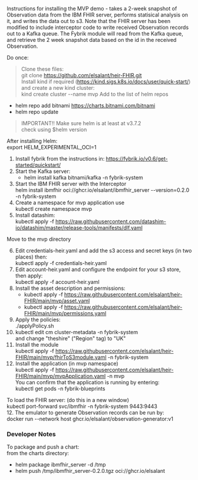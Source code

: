 Instructions for installing the MVP demo - takes a 2-week snapshot of Observation data from
the IBM FHIR server, performs statisical analysis on it, and writes the data out to s3.
Note that the FHIR server has been modified to include interceptor code to write received 
Observation records out to a Kafka queue.  The Fybrik module will read from the Kafka queue, and 
retrieve the 2 week snapshot data based on the id in the received Observation.

Do once:
> Clone these files:  
git clone https://github.com/elsalant/heir-FHIR.git  
> Install kind if required (https://kind.sigs.k8s.io/docs/user/quick-start/) and create a new kind cluster:  
kind create cluster --name mvp 
> Add to the list of helm repos  
- helm repo add bitnami https://charts.bitnami.com/bitnami
- helm repo update

> IMPORTANT!!
>  Make sure helm is at least at v3.7.2  
check using $helm version

After installing Helm:  
export HELM_EXPERIMENTAL_OCI=1

1. Install fybrik from the instructions in: https://fybrik.io/v0.6/get-started/quickstart/
2. Start the Kafka server:  
   - helm install kafka bitnami/kafka -n fybrik-system
3. Start the IBM FHIR server with the Interceptor  
    helm install ibmfhir oci://ghcr.io/elsalant/ibmfhir_server --version=0.2.0 -n fybrik-system  
4. Create a namespace for mvp application use  
   kubectl create namespace mvp
5. Install datashim:  
   kubectl apply -f https://raw.githubusercontent.com/datashim-io/datashim/master/release-tools/manifests/dlf.yaml

Move to the mvp directory  

6. Edit credentials-heir.yaml and add the s3 access and secret keys (in two places) then:  
   kubectl apply -f credentials-heir.yaml
7. Edit account-heir.yaml and configure the endpoint for your s3 store, then apply:  
   kubectl apply -f account-heir.yaml
8. Install the asset description and permissions:  
   - kubectl apply -f https://raw.githubusercontent.com/elsalant/heir-FHIR/main/mvp/asset.yaml
   - kubectl apply -f https://raw.githubusercontent.com/elsalant/heir-FHIR/main/mvp/permissions.yaml
7. Apply the policies:   
   ./applyPolicy.sh
8. kubectl edit cm cluster-metadata -n fybrik-system  
   and change "theshire" ("Region" tag) to "UK"
9. Install the module  
   kubectl apply -f https://raw.githubusercontent.com/elsalant/heir-FHIR/main/mvp/fhirToS3module.yaml -n fybrik-system
10. Install the application (in mvp namespace)   
   kubectl apply -f https://raw.githubusercontent.com/elsalant/heir-FHIR/main/mvp/mvpApplication.yaml -n mvp  
You can confirm that the application is running by entering:  
kubectl get pods -n fybrik-blueprints

To load the FHIR server:  (do this in a new window)  
   kubectl port-forward svc/ibmfhir -n fybrik-system 9443:9443  
12. The emulator to generate Observation records can be run by:  
   docker run --network host ghcr.io/elsalant/observation-generator:v1    

### Developer Notes
To package and push a chart:  
from the charts directory:  
- helm package ibmfhir_server -d /tmp
- helm push /tmp/ibmfhir_server-0.2.0.tgz oci://ghcr.io/elsalant
